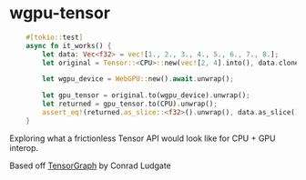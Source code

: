 # wgpu-tensor

```rust
    #[tokio::test]
    async fn it_works() {
        let data: Vec<f32> = vec![1., 2., 3., 4., 5., 6., 7., 8.];
        let original = Tensor::<CPU>::new(vec![2, 4].into(), data.clone()).unwrap();

        let wgpu_device = WebGPU::new().await.unwrap();

        let gpu_tensor = original.to(wgpu_device).unwrap();
        let returned = gpu_tensor.to(CPU).unwrap();
        assert_eq!(returned.as_slice::<f32>().unwrap(), data.as_slice());
    }
```

Exploring what a frictionless Tensor API would look like for CPU + GPU interop.

Based off [TensorGraph](https://github.com/conradludgate/tensorgraph) by Conrad Ludgate 
